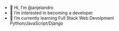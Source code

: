 - 👋 Hi, I’m @anjelandro
- 👀 I’m interested in becoming a developer
- 🌱 I’m currently learning Full Stack Web Devolpment Python/JavaScript/Django

<!---
anjelandro/anjelandro is a ✨ special ✨ repository because its `README.md` (this file) appears on your GitHub profile.
You can click the Preview link to take a look at your changes.
--->
